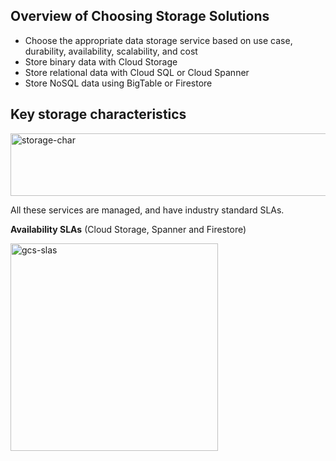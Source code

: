 ## Overview of Choosing Storage Solutions
- Choose the appropriate data storage service based on use case, durability, availability, scalability, and cost
- Store binary data with Cloud Storage
- Store relational data with Cloud SQL or Cloud Spanner
- Store NoSQL data using BigTable or Firestore

## Key storage characteristics
<img width="600" height="100" alt="storage-char" src="https://user-images.githubusercontent.com/40435982/128052494-e9398873-2fac-4e7d-afde-f412f12b6be9.PNG">

All these services are managed, and have industry standard SLAs.

**Availability SLAs** (Cloud Storage, Spanner and Firestore)

<img width="332" alt="gcs-slas" src="https://user-images.githubusercontent.com/40435982/128052777-89e7e1a3-a6ee-45a9-a026-d83b105a4277.PNG">
